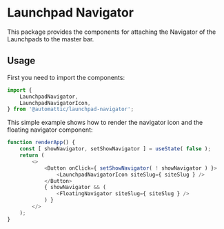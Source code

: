# Launchpad Navigator

This package provides the components for attaching the Navigator of the 
Launchpads to the master bar.

## Usage

First you need to import the components:

```js
import {
    LaunchpadNavigator,
    LaunchpadNavigatorIcon,
} from '@automattic/launchpad-navigator';
```

This simple example shows how to render the navigator icon and the 
floating navigator component:

```js
function renderApp() {
    const [ showNavigator, setShowNavigator ] = useState( false );
    return (
        <>
            <Button onClick={ setShowNavigator( ! showNavigator ) }>
                <LaunchpadNavigatorIcon siteSlug={ siteSlug } />
            </Button>
            { showNavigator && (
                <FloatingNavigator siteSlug={ siteSlug } />
            ) } 
        </>
    );
}
```